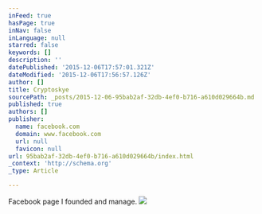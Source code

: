 ```yaml
---
inFeed: true
hasPage: true
inNav: false
inLanguage: null
starred: false
keywords: []
description: ''
datePublished: '2015-12-06T17:57:01.321Z'
dateModified: '2015-12-06T17:56:57.126Z'
author: []
title: Cryptoskye
sourcePath: _posts/2015-12-06-95bab2af-32db-4ef0-b716-a610d029664b.md
published: true
authors: []
publisher:
  name: facebook.com
  domain: www.facebook.com
  url: null
  favicon: null
url: 95bab2af-32db-4ef0-b716-a610d029664b/index.html
_context: 'http://schema.org'
_type: Article

---
```

Facebook page I founded and manage.
![](https://scontent-arn2-1.xx.fbcdn.net/hphotos-xap1/v/t1.0-9/10593007_711710268876169_5699525430905661513_n.jpg?oh=377a63e9bc67598819c97f096bcdf766&oe=56F31E50)